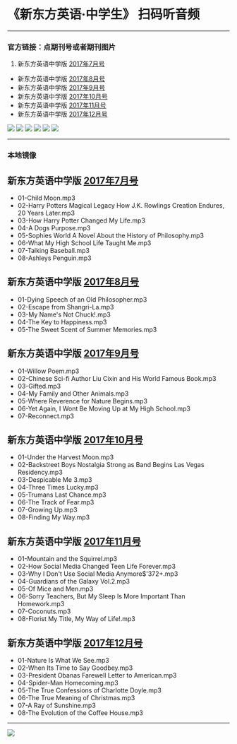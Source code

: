 # 《新东方英语·中学生》 扫码听音频
---
### 官方链接：点期刊号或者期刊图片
1. 新东方英语中学版  [2017年7月号](http://download.dogwood.com.cn/online/teens/201707/index.html)
- 新东方英语中学版  [2017年8月号](http://download.dogwood.com.cn/online/teens/201708/index.html)
- 新东方英语中学版  [2017年9月号](http://download.dogwood.com.cn/online/teens/201709/index.html)
- 新东方英语中学版  [2017年10月号](http://download.dogwood.com.cn/online/teens/201710/index.html)
- 新东方英语中学版  [2017年11月号](http://download.dogwood.com.cn/online/teens/201711/index.html)
- 新东方英语中学版  [2017年12月号](http://download.dogwood.com.cn/online/teens/201712/index.html)

[![](http://download.dogwood.com.cn/online/teens/201707/images/cover.jpg)](http://download.dogwood.com.cn/online/teens/201707/index.html)
[![](http://download.dogwood.com.cn/online/teens/201708/images/cover.jpg)](http://download.dogwood.com.cn/online/teens/201708/index.html)
[![](http://download.dogwood.com.cn/online/teens/201709/images/cover.jpg)](http://download.dogwood.com.cn/online/teens/201709/index.html)
[![](http://download.dogwood.com.cn/online/teens/201710/images/cover.jpg)](http://download.dogwood.com.cn/online/teens/201710/index.html)
[![](http://download.dogwood.com.cn/online/teens/201711/images/cover.jpg)](http://download.dogwood.com.cn/online/teens/201711/index.html)
[![](http://download.dogwood.com.cn/online/teens/201712/images/cover.jpg)](http://download.dogwood.com.cn/online/teens/201712/index.html)

---
### 本地镜像
## 新东方英语中学版  [2017年7月号](teens/teens1707/)

- 01-Child Moon.mp3
- 02-Harry Potters Magical Legacy How J.K. Rowlings Creation Endures, 20 Years Later.mp3
- 03-How Harry Potter Changed My Life.mp3
- 04-A Dogs Purpose.mp3
- 05-Sophies World A Novel About the History of Philosophy.mp3
- 06-What My High School Life Taught Me.mp3
- 07-Talking Baseball.mp3
- 08-Ashleys Penguin.mp3

## 新东方英语中学版  [2017年8月号](teens/teens1708/)

- 01-Dying Speech of an Old Philosopher.mp3
- 02-Escape from Shangri-La.mp3
- 03-My Name's Not Chuck!.mp3
- 04-The Key to Happiness.mp3
- 05-The Sweet Scent of Summer Memories.mp3

## 新东方英语中学版  [2017年9月号](teens/teens1709/)

- 01-Willow Poem.mp3
- 02-Chinese Sci-fi Author Liu Cixin and His World Famous Book.mp3
- 03-Gifted.mp3
- 04-My Family and Other Animals.mp3
- 05-Where Reverence for Nature Begins.mp3
- 06-Yet Again, I Wont Be Moving Up at My High School.mp3
- 07-Reconnect.mp3

## 新东方英语中学版  [2017年10月号](teens/teens1710/)

- 01-Under the Harvest Moon.mp3
- 02-Backstreet Boys Nostalgia Strong as Band Begins Las Vegas Residency.mp3
- 03-Despicable Me 3.mp3
- 04-Three Times Lucky.mp3
- 05-Trumans Last Chance.mp3
- 06-The Track of Fear.mp3
- 07-Growing Up.mp3
- 08-Finding My Way.mp3

## 新东方英语中学版  [2017年11月号](teens/teens1711/)
- 01-Mountain and the Squirrel.mp3
- 02-How Social Media Changed Teen Life Forever.mp3
- 03-Why I Don't Use Social Media Anymore$'372+.mp3
- 04-Guardians of the Galaxy Vol.2.mp3
- 05-Of Mice and Men.mp3
- 06-Sorry Teachers, But My Sleep Is More Important Than Homework.mp3
- 07-Coconuts.mp3
- 08-Florist My Title, My Way of Life!.mp3

## 新东方英语中学版  [2017年12月号](teens/teens1712/)
- 01-Nature Is What We See.mp3
- 02-When Its Time to Say Goodbey.mp3
- 03-President Obanas Farewell Letter to American.mp3
- 04-Spider-Man Homecoming.mp3
- 05-The True Confessions of Charlotte Doyle.mp3
- 06-The True Meaning of Christmas.mp3
- 07-A Ray of Sunshine.mp3
- 08-The Evolution of the Coffee House.mp3

---
![](pi.png)